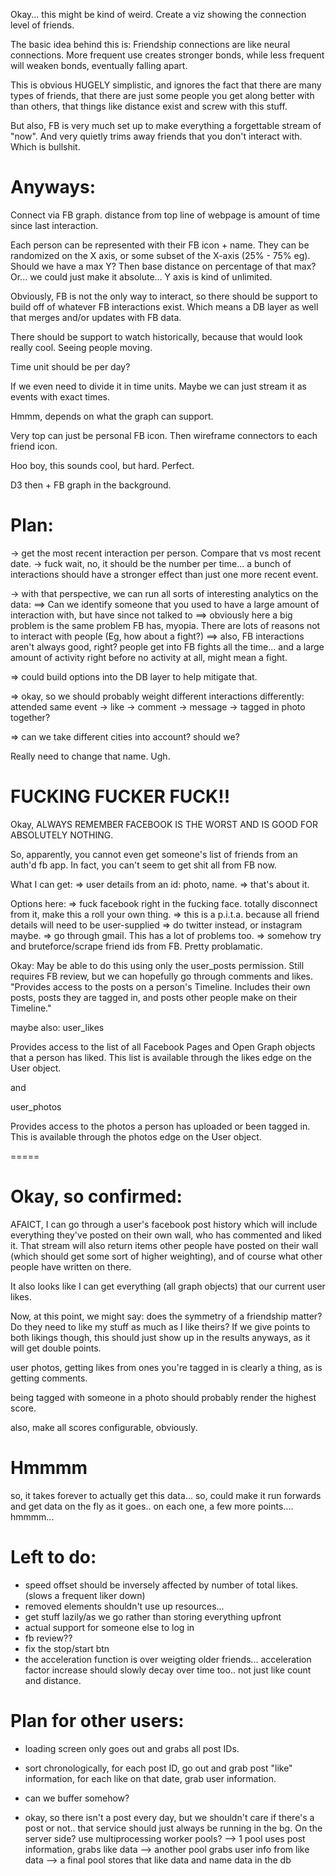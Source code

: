 Okay... this might be kind of weird.  Create a viz showing the connection level of friends.

The basic idea behind this is: Friendship connections are like neural connections.  More frequent use creates stronger
bonds, while less frequent will weaken bonds, eventually falling apart.

This is obvious HUGELY simplistic, and ignores the fact that there are many types of friends, that there are just
some people you get along better with than others, that things like distance exist and screw with this stuff.

But also, FB is very much set up to make everything a forgettable stream of "now".  And very quietly trims away
friends that you don't interact with.  Which is bullshit.


Anyways:
===============
Connect via FB graph.  distance from top line of webpage is amount of time since last interaction.

Each person can be represented with their FB icon + name.  They can be randomized on the X axis, or some
subset of the X-axis (25% - 75% eg).  Should we have a max Y?  Then base distance on percentage of that max?
Or... we could just make it absolute... Y axis is kind of unlimited.


Obviously, FB is not the only way to interact, so there should be support to build off of whatever FB 
interactions exist.  Which means a DB layer as well that merges and/or updates with FB data.

There should be support to watch historically, because that would look really cool.  Seeing people moving.

Time unit should be per day?

If we even need to divide it in time units.  Maybe we can just stream it as events with exact times.  

Hmmm, depends on what the graph can support.

Very top can just be personal FB icon.  Then wireframe connectors to each friend icon.
  
  
Hoo boy, this sounds cool, but hard.  Perfect.

D3 then + FB graph in the background.  



Plan:
===============
-> get the most recent interaction per person.  Compare that vs most recent date.
-> fuck wait, no, it should be the number per time... a bunch of interactions should have a stronger effect
than just one more recent event.

-> with that perspective, we can run all sorts of interesting analytics on the data:
==> Can we identify someone that you used to have a large amount of interaction with, but have since not talked to
==> obviously here a big problem is the same problem FB has, myopia.  There are lots of reasons not to interact with
people (Eg, how about a fight?) 
==> also, FB interactions aren't always good, right? people get into FB fights all the time... and a large amount
of activity right before no activity at all, might mean a fight.


=> could build options into the DB layer to help mitigate that.

=> okay, so we should probably weight different interactions differently:
attended same event -> like -> comment -> message -> tagged in photo together?

=> can we take different cities into account?  should we?


Really need to change that name.  Ugh.



FUCKING FUCKER FUCK!!
===========

Okay, ALWAYS REMEMBER FACEBOOK IS THE WORST AND IS GOOD FOR ABSOLUTELY NOTHING.


So, apparently, you cannot even get someone's list of friends from an auth'd fb app.
In fact, you can't seem to get shit all from FB now.

What I can get:
=> user details from an id: photo, name.
=> that's about it.


Options here:
=> fuck facebook right in the fucking face.  totally disconnect from it, make this a roll your own thing.
=> this is a p.i.t.a. because all friend details will need to be user-supplied
=> do twitter instead, or instagram maybe.
=> go through gmail.  This has a lot of problems too.
=> somehow try and bruteforce/scrape friend ids from FB.  Pretty problamatic. 


Okay: May be able to do this using only the user_posts permission.  Still requires FB review, but we can
hopefully go through comments and likes.
"Provides access to the posts on a person's Timeline. Includes their own posts, posts they are tagged in, 
and posts other people make on their Timeline."

maybe also:
user_likes

Provides access to the list of all Facebook Pages and Open Graph objects that a person has liked. 
This list is available through the likes edge on the User object.

and

user_photos

Provides access to the photos a person has uploaded or been tagged in. This is available through the photos edge 
on the User object.

=====


Okay, so confirmed:
=======
AFAICT, I can go through a user's facebook post history which will include everything they've posted on their own
 wall, who has commented and liked it.  That stream will also return items other people have posted on their wall
 (which should get some sort of higher weighting), and of course what other people have written on there.
 
 It also looks like I can get everything (all graph objects) that our current user likes.
  
  Now, at this point, we might say: does the symmetry of a friendship matter?  Do they need to like my stuff as
  much as I like theirs?  If we give points to both likings though, this should just show up in the results
  anyways, as it will get double points.
  
  user photos, getting likes from ones you're tagged in is clearly a thing, as is getting comments.
  
  being tagged with someone in a photo should probably render the highest score.
  
  also, make all scores configurable, obviously.
  
  

Hmmmm
========
so, it takes forever to actually get this data... so, could make it run forwards and get data on the fly as it goes..
on each one, a few more points.... hmmmm...



Left to do:
========
- speed offset should be inversely affected by number of total likes.  (slows a frequent liker down)
- removed elements shouldn't use up resources...
- get stuff lazily/as we go rather than storing everything upfront
- actual support for someone else to log in
- fb review??
- fix the stop/start btn
- the acceleration function is over weigting older friends... acceleration factor increase should slowly decay over
time too.. not just like count and distance.




Plan for other users:
========
- loading screen only goes out and grabs all post IDs.

- sort chronologically, for each post ID, go out and grab post "like" information, for each like on that date, grab
  user information.
  
- can we buffer somehow?

- okay, so there isn't a post every day, but we shouldn't care if there's a post or not.. that service should just
 always be running in the bg.  On the server side?  use multiprocessing worker pools?
 --> 1 pool uses post information, grabs like data
 --> another pool grabs user info from like data
 --> a final pool stores that like data and name data in the db




